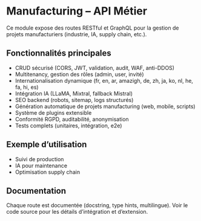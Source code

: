 # Manufacturing – API Métier

Ce module expose des routes RESTful et GraphQL pour la gestion de projets manufacturiers (industrie, IA, supply chain, etc.).

## Fonctionnalités principales
- CRUD sécurisé (CORS, JWT, validation, audit, WAF, anti-DDOS)
- Multitenancy, gestion des rôles (admin, user, invité)
- Internationalisation dynamique (fr, en, ar, amazigh, de, zh, ja, ko, nl, he, fa, hi, es)
- Intégration IA (LLaMA, Mixtral, fallback Mistral)
- SEO backend (robots, sitemap, logs structurés)
- Génération automatique de projets manufacturing (web, mobile, scripts)
- Système de plugins extensible
- Conformité RGPD, auditabilité, anonymisation
- Tests complets (unitaires, intégration, e2e)

## Exemple d’utilisation
- Suivi de production
- IA pour maintenance
- Optimisation supply chain

## Documentation
Chaque route est documentée (docstring, type hints, multilingue). Voir le code source pour les détails d’intégration et d’extension.
